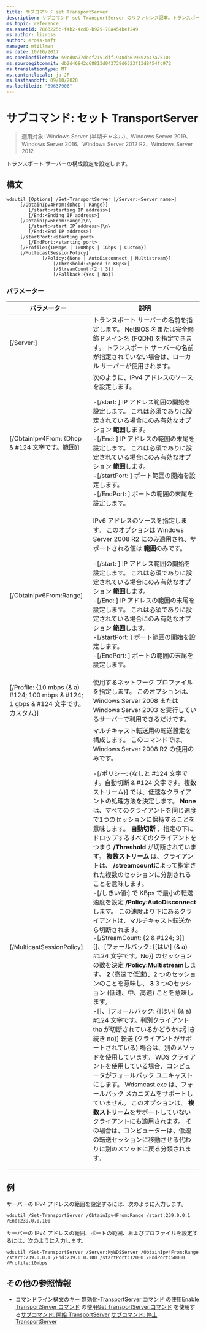 ```yaml
---
title: サブコマンド set TransportServer
description: サブコマンド set TransportServer のリファレンス記事。トランスポートサーバーの構成設定を設定します。
ms.topic: reference
ms.assetid: 7863225c-f4b2-4cd0-b929-78a454bef249
ms.author: lizross
author: eross-msft
manager: mtillman
ms.date: 10/16/2017
ms.openlocfilehash: 59cd0a77decf2151dff1948db619692b47a75101
ms.sourcegitcommit: db2d46842c68813d043738d6523f13d8454fc972
ms.translationtype: MT
ms.contentlocale: ja-JP
ms.lasthandoff: 09/10/2020
ms.locfileid: "89637906"
---
```

# <a name="subcommand-set-transportserver"></a>サブコマンド: セット TransportServer

> 適用対象: Windows Server (半期チャネル)、Windows Server 2019、Windows Server 2016、Windows Server 2012 R2、Windows Server 2012

トランスポート サーバーの構成設定を設定します。

## <a name="syntax"></a>構文
```
wdsutil [Options] /Set-TransportServer [/Server:<Server name>]
     [/ObtainIpv4From:{Dhcp | Range}]
        [/start:<starting IP address>]
        [/End:<Ending IP address>]
     [/ObtainIpv6From:Range]\n\
        [/start:<start IP address>]\n\
        [/End:<End IP address>]
     [/startPort:<starting port>
        [/EndPort:<starting port>
     [/Profile:{10Mbps | 100Mbps | 1Gbps | Custom}]
     [/MulticastSessionPolicy]
             [/Policy:{None | AutoDisconnect | Multistream}]
                 [/Threshold:<Speed in KBps>]
                 [/StreamCount:{2 | 3}]
                 [/Fallback:{Yes | No}]
```
### <a name="parameters"></a>パラメーター
|パラメーター|説明|
|-------|--------|
|[/Server:<Server name>]|トランスポート サーバーの名前を指定します。 NetBIOS 名または完全修飾ドメイン名 (FQDN) を指定できます。 トランスポート サーバーの名前が指定されていない場合は、ローカル サーバーが使用されます。|
|[/ObtainIpv4From: {Dhcp & #124 文字です。範囲}]|次のように、IPv4 アドレスのソースを設定します。<p>-[/start: <IP address> ] IP アドレス範囲の開始を設定します。 これは必須でありに設定されている場合にのみ有効なオプション **範囲**します。<br />-[/End: <IP address>] IP アドレスの範囲の末尾を設定します。 これは必須でありに設定されている場合にのみ有効なオプション **範囲**します。<br />-[/startPort: <port> ] ポート範囲の開始を設定します。<br />-[/EndPort: <port>] ポートの範囲の末尾を設定します。|
|[/ObtainIpv6From:Range]|IPv6 アドレスのソースを指定します。 このオプションは Windows Server 2008 R2 にのみ適用され、サポートされる値は **範囲**のみです。<p>-[/start: <IP address> ] IP アドレス範囲の開始を設定します。 これは必須でありに設定されている場合にのみ有効なオプション **範囲**します。<br />-[/End: <IP address>] IP アドレスの範囲の末尾を設定します。 これは必須でありに設定されている場合にのみ有効なオプション **範囲**します。<br />-[/startPort: <port> ] ポート範囲の開始を設定します。<br />-[/EndPort: <port>] ポートの範囲の末尾を設定します。|
|[/Profile: {10 mbps (& a) #124; 100 mbps & #124; 1 gbps & #124 文字です。カスタム}]|使用するネットワーク プロファイルを指定します。 このオプションは、Windows Server 2008 または Windows Server 2003 を実行しているサーバーで利用できるだけです。|
|[/MulticastSessionPolicy]|マルチキャスト転送用の転送設定を構成します。 このコマンドでは、Windows Server 2008 R2 の使用のみです。<p>-[/ポリシー: {なしと #124 文字です。自動切断 & #124 文字です。複数ストリーム}] では、低速なクライアントの処理方法を決定します。 **None** は、すべてのクライアントを同じ速度で1つのセッションに保持することを意味します。 **自動切断** 、指定の下にドロップするすべてのクライアントをつまり **/Threshold** が切断されています。 **複数ストリーム** は、クライアントは、 **/streamcount**によって指定された複数のセッションに分割されることを意味します。<br />-[/しきい値:<Speed in KBps>] で KBps で最小の転送速度を設定 **/Policy:AutoDisconnect**します。 この速度より下にあるクライアントは、マルチキャスト転送から切断されます。<br />-[/StreamCount: {2 & #124; 3}] []、[フォールバック: {[はい] (& a) #124 文字です。No}] のセッションの数を決定 **/Policy:Multistream**します。 **2** (高速で低速)、2 つのセッションのことを意味し、 **3** 3 つのセッション (低速、中、高速) ことを意味します。<br />-[]、[フォールバック: {[はい] (& a) #124 文字です。判別クライアント tha が切断されているかどうかは引き続き no}] 転送 (クライアントがサポートされている) 場合は、別のメソッドを使用しています。 WDS クライアントを使用している場合、コンピュータがフォールバック ユニキャストにします。 Wdsmcast.exe は、フォールバック メカニズムをサポートしていません。 このオプションは、 **複数ストリーム**をサポートしていないクライアントにも適用されます。 その場合は、コンピューターは、低速の転送セッションに移動させる代わりに別のメソッドに戻る分類されます。|
## <a name="examples"></a>例
サーバーの IPv4 アドレスの範囲を設定するには、次のように入力します。
```
wdsutil /Set-TransportServer /ObtainIpv4From:Range /start:239.0.0.1 /End:239.0.0.100
```
サーバーの IPv4 アドレスの範囲、ポートの範囲、およびプロファイルを設定するには、次のように入力します。
```
wdsutil /Set-TransportServer /Server:MyWDSServer /ObtainIpv4From:Range /start:239.0.0.1 /End:239.0.0.100 /startPort:12000 /EndPort:50000 /Profile:10mbps
```
## <a name="additional-references"></a>その他の参照情報
- [コマンドライン構文のキー](command-line-syntax-key.md) 
[無効化-TransportServer コマンド](using-the-disable-transportserver-command.md) 
 の使用[Enable TransportServer コマンド](using-the-enable-transportserver-command.md) 
 の使用[Get TransportServer コマンド](using-the-get-transportserver-command.md) 
 を使用する[サブコマンド: 開始 TransportServer](subcommand-start-transportserver.md) 
[サブコマンド: 停止 TransportServer](subcommand-stop-transportserver.md)
